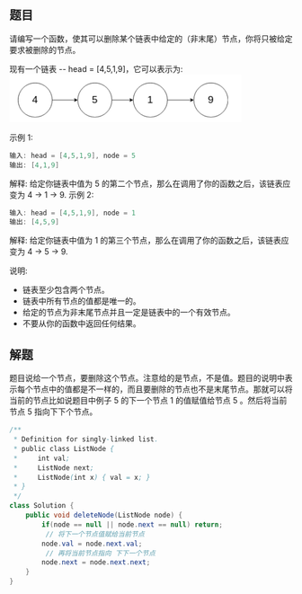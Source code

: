 ## 题目
请编写一个函数，使其可以删除某个链表中给定的（非末尾）节点，你将只被给定要求被删除的节点。

现有一个链表 -- head = [4,5,1,9]，它可以表示为:![示例](\images\1572752306690.png)

示例 1:
```java
输入: head = [4,5,1,9], node = 5
输出: [4,1,9]
```
解释: 给定你链表中值为 5 的第二个节点，那么在调用了你的函数之后，该链表应变为 4 -> 1 -> 9.
示例 2:

```java
输入: head = [4,5,1,9], node = 1
输出: [4,5,9]
```
解释: 给定你链表中值为 1 的第三个节点，那么在调用了你的函数之后，该链表应变为 4 -> 5 -> 9.

说明:

* 链表至少包含两个节点。
* 链表中所有节点的值都是唯一的。
* 给定的节点为非末尾节点并且一定是链表中的一个有效节点。
* 不要从你的函数中返回任何结果。

## 解题
题目说给一个节点，要删除这个节点。注意给的是节点，不是值。题目的说明中表示每个节点中的值都是不一样的，而且要删除的节点也不是末尾节点。那就可以将当前的节点比如说题目中例子 5 的下一个节点 1 的值赋值给节点 5 。然后将当前节点 5 指向下下个节点。

```java
/**
 * Definition for singly-linked list.
 * public class ListNode {
 *     int val;
 *     ListNode next;
 *     ListNode(int x) { val = x; }
 * }
 */
class Solution {
    public void deleteNode(ListNode node) {
        if(node == null || node.next == null) return;
         // 将下一个节点值赋给当前节点
        node.val = node.next.val;
         // 再将当前节点指向 下下一个节点
        node.next = node.next.next;
    }
}
```
